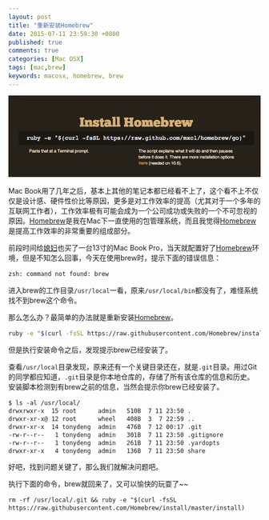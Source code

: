 ```yaml
---
layout: post
title: "重新安装Homebrew"
date: 2015-07-11 23:59:30 +0800
published: true
comments: true
categories: [Mac OSX]
tags: [mac,brew]
keywords: macosx, homebrew, brew
---
```


![Homebrew](/images/blog/homebrew.png)

Mac Book用了几年之后，基本上其他的笔记本都已经看不上了，这个看不上不仅仅是设计感、硬件性价比等原因，更多是对工作效率的提高（尤其对于一个多年的互联网工作者），工作效率极有可能会成为一个公司成功或失败的一个不可忽视的原因。[Homebrew](http://brew.sh/)是我在Mac下一直使用的包管理系统，而且我觉得[Homebrew](http://brew.sh)是提高工作效率的非常重要的组成部分。

<!-- more -->

前段时间给[媳妇](http://janehao.github.io)也买了一台13寸的Mac Book Pro，当天就配置好了[Homebrew](http://brew.sh)环境，但是不知怎么回事，今天在使用brew时，提示下面的错误信息：


```bash
zsh: command not found: brew
```

进入brew的工作目录`/usr/local`一看，原来`/usr/local/bin`都没有了，难怪系统找不到brew这个命令。

那么怎么办？最简单的办法就是重新安装[Homebrew](http://bash.sh)。

```bash
ruby -e "$(curl -fsSL https://raw.githubusercontent.com/Homebrew/install/master/install)"
```

但是执行安装命令之后，发现提示brew已经安装了。


查看`/usr/local`目录发现，原来还有一个关键目录还在，就是`.git`目录。用过Git的同学都应知道，`.git`目录是你本地仓库的，存储了所有该仓库的信息和历史。安装脚本检测到有brew之前的信息，当然会提示你brew已经安装了。


```
$ ls -al /usr/local/
drwxrwxr-x  15 root      admin   510B  7 11 23:50 .
drwxr-xr-x@ 12 root      wheel   408B  3  7 22:59 ..
drwxr-xr-x  14 tonydeng  admin   476B  7 12 00:17 .git
-rw-r--r--   1 tonydeng  admin   301B  7 11 23:50 .gitignore
-rw-r--r--   1 tonydeng  admin   261B  7 11 23:50 .yardopts
drwxr-xr-x   4 tonydeng  admin   136B  7 11 23:50 share
```

好吧，找到问题关键了，那么我们就解决问题吧。


执行下面的命令，brew就回来了，又可以愉快的玩耍了~~

```
rm -rf /usr/local/.git && ruby -e "$(curl -fsSL https://raw.githubusercontent.com/Homebrew/install/master/install)
```
